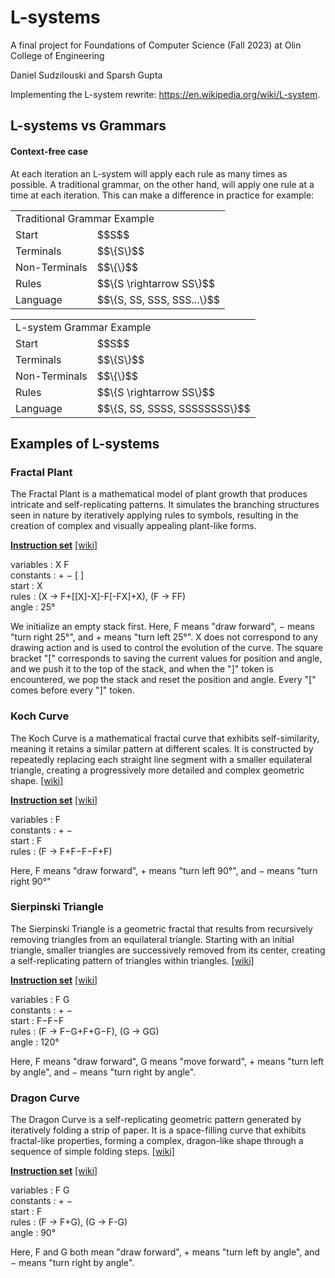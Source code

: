 # L-systems
A final project for Foundations of Computer Science (Fall 2023) at Olin College of Engineering 

Daniel Sudzilouski and Sparsh Gupta

Implementing the L-system rewrite: https://en.wikipedia.org/wiki/L-system.


## L-systems vs Grammars

#### Context-free case
At each iteration an L-system will apply each rule as many times as possible. A traditional grammar, on the other hand, will apply one rule at a time at each iteration. This can make a difference in practice for example: 

<table>
    <td colspan="2">Traditional Grammar Example</td>
  <tr>
    <td>Start</td>
    <td>$$S$$</td>
  </tr>
   <tr>
    <td>Terminals</td>
    <td>$$\{S\}$$</td>
  </tr>
  <tr>
    <td>Non-Terminals</td>
    <td>$$\{\}$$ </td>
  </tr>
  <tr>
    <td>Rules</td>
    <td> $$\{S \rightarrow SS\}$$ </td>
  </tr>
     <tr>
    <td>Language</td>
    <td>$$\{S, SS, SSS, SSS...\}$$</td>
  </tr>
</table>


<table>
    <td colspan="2">L-system Grammar Example</td>
  <tr>
    <td>Start</td>
    <td>$$S$$</td>
  </tr>
   <tr>
    <td>Terminals</td>
    <td>$$\{S\}$$</td>
  </tr>
  <tr>
    <td>Non-Terminals</td>
    <td>$$\{\}$$ </td>
  </tr>
  <tr>
    <td>Rules</td>
    <td> $$\{S \rightarrow SS\}$$ </td>
  </tr>
     <tr>
    <td>Language</td>
    <td>$$\{S, SS, SSSS, SSSSSSSS\}$$</td>
  </tr>
</table>

## Examples of L-systems

### Fractal Plant

The Fractal Plant is a mathematical model of plant growth that produces intricate and self-replicating patterns. It simulates the branching structures seen in nature by iteratively applying rules to symbols, resulting in the creation of complex and visually appealing plant-like forms.

**<u>Instruction set</u>** [[wiki]](https://en.wikipedia.org/wiki/L-system#Example_7:_fractal_plant)

variables : X F <br>
constants : + − [ ] <br>
start  : X <br>
rules  : (X → F+[[X]-X]-F[-FX]+X), (F → FF) <br>
angle  : 25° <br>

We initialize an empty stack first. Here, F means "draw forward", − means "turn right 25°", and + means "turn left 25°". X does not correspond to any drawing action and is used to control the evolution of the curve. The square bracket "[" corresponds to saving the current values for position and angle, and we push it to the top of the stack, and when the "]" token is encountered, we pop the stack and reset the position and angle. Every "[" comes before every "]" token.

### Koch Curve

The Koch Curve is a mathematical fractal curve that exhibits self-similarity, meaning it retains a similar pattern at different scales. It is constructed by repeatedly replacing each straight line segment with a smaller equilateral triangle, creating a progressively more detailed and complex geometric shape. [[wiki]](https://en.wikipedia.org/wiki/Koch_snowflake)

**<u>Instruction set</u>** [[wiki]](https://en.wikipedia.org/wiki/L-system#Example_4:_Koch_curve)

variables : F <br>
constants : + − <br>
start  : F <br>
rules  : (F → F+F−F−F+F) <br>

Here, F means "draw forward", + means "turn left 90°", and − means "turn right 90°"

### Sierpinski Triangle

The Sierpinski Triangle is a geometric fractal that results from recursively removing triangles from an equilateral triangle. Starting with an initial triangle, smaller triangles are successively removed from its center, creating a self-replicating pattern of triangles within triangles. [[wiki]](https://en.wikipedia.org/wiki/Sierpiński_triangle)

**<u>Instruction set</u>** [[wiki]](https://en.wikipedia.org/wiki/L-system#Example_5:_Sierpinski_triangle)

variables : F G <br>
constants : + − <br>
start  : F−F−F <br>
rules  : (F → F−G+F+G−F), (G → GG) <br>
angle  : 120° <br>

Here, F means "draw forward", G means "move forward", + means "turn left by angle", and − means "turn right by angle".

### Dragon Curve

The Dragon Curve is a self-replicating geometric pattern generated by iteratively folding a strip of paper. It is a space-filling curve that exhibits fractal-like properties, forming a complex, dragon-like shape through a sequence of simple folding steps. [[wiki]](https://en.wikipedia.org/wiki/Dragon_curve)

**<u>Instruction set</u>** [[wiki]](https://en.wikipedia.org/wiki/L-system#Example_6:_dragon_curve)

variables : F G <br>
constants : + − <br>
start  : F <br>
rules  : (F → F+G), (G → F-G) <br>
angle  : 90° <br>

Here, F and G both mean "draw forward", + means "turn left by angle", and − means "turn right by angle".

